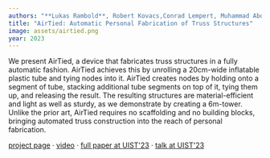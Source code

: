 ```yaml
---
authors: "**Lukas Rambold**, Robert Kovacs,Conrad Lempert, Muhammad Abdullah, Helena Lendowski, Lukas Fritzsche, Martin Taraz, and Patrick Baudisch"
title: "AirTied: Automatic Personal Fabrication of Truss Structures"
image: assets/airtied.png
year: 2023
---
```


We present AirTied, a device that fabricates truss structures in a fully automatic fashion. AirTied achieves this by unrolling a 20cm-wide inflatable plastic tube and tying nodes into it. AirTied creates nodes by holding onto a segment of tube, stacking additional tube segments on top of it, tying them up, and releasing the result. The resulting structures are material-efficient and light as well as sturdy, as we demonstrate by creating a 6m-tower. Unlike the prior art, AirTied requires no scaffolding and no building blocks, bringing automated truss construction into the reach of personal fabrication.


[project page](https://hpi.de/baudisch/projects/airtied.html) · [video](https://www.youtube.com/watch?v=old54MtTius) · [full paper at UIST'23](https://dl.acm.org/doi/10.1145/3586183.3606820) · [talk at UIST'23](https://www.youtube.com/watch?v=-nQ9wEVgUm0)
